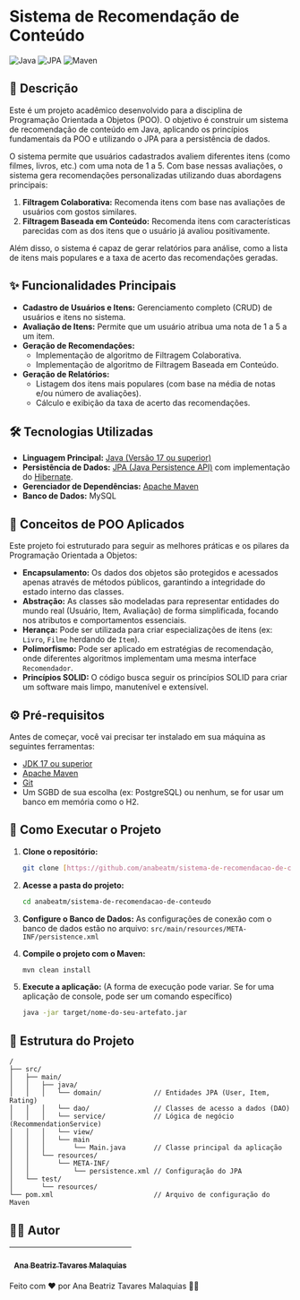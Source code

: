 # Sistema de Recomendação de Conteúdo

![Java](https://img.shields.io/badge/Java-17-blue) ![JPA](https://img.shields.io/badge/JPA-Hibernate-green) ![Maven](https://img.shields.io/badge/Maven-3.8-red)

## 📖 Descrição

Este é um projeto acadêmico desenvolvido para a disciplina de Programação Orientada a Objetos (POO). O objetivo é construir um sistema de recomendação de conteúdo em Java, aplicando os princípios fundamentais da POO e utilizando o JPA para a persistência de dados.

O sistema permite que usuários cadastrados avaliem diferentes itens (como filmes, livros, etc.) com uma nota de 1 a 5. Com base nessas avaliações, o sistema gera recomendações personalizadas utilizando duas abordagens principais:

1.  **Filtragem Colaborativa:** Recomenda itens com base nas avaliações de usuários com gostos similares.
2.  **Filtragem Baseada em Conteúdo:** Recomenda itens com características parecidas com as dos itens que o usuário já avaliou positivamente.

Além disso, o sistema é capaz de gerar relatórios para análise, como a lista de itens mais populares e a taxa de acerto das recomendações geradas.

## ✨ Funcionalidades Principais

- **Cadastro de Usuários e Itens:** Gerenciamento completo (CRUD) de usuários e itens no sistema.
- **Avaliação de Itens:** Permite que um usuário atribua uma nota de 1 a 5 a um item.
- **Geração de Recomendações:**
    - Implementação de algoritmo de Filtragem Colaborativa.
    - Implementação de algoritmo de Filtragem Baseada em Conteúdo.
- **Geração de Relatórios:**
    - Listagem dos itens mais populares (com base na média de notas e/ou número de avaliações).
    - Cálculo e exibição da taxa de acerto das recomendações.

## 🛠️ Tecnologias Utilizadas

- **Linguagem Principal:** [Java (Versão 17 ou superior)](https://www.oracle.com/java/)
- **Persistência de Dados:** [JPA (Java Persistence API)](https://javaee.github.io/jpa-spec/) com implementação do [Hibernate](https://hibernate.org/).
- **Gerenciador de Dependências:** [Apache Maven](https://maven.apache.org/)
- **Banco de Dados:** MySQL

## 📐 Conceitos de POO Aplicados

Este projeto foi estruturado para seguir as melhores práticas e os pilares da Programação Orientada a Objetos:

- **Encapsulamento:** Os dados dos objetos são protegidos e acessados apenas através de métodos públicos, garantindo a integridade do estado interno das classes.
- **Abstração:** As classes são modeladas para representar entidades do mundo real (Usuário, Item, Avaliação) de forma simplificada, focando nos atributos e comportamentos essenciais.
- **Herança:** Pode ser utilizada para criar especializações de itens (ex: `Livro`, `Filme` herdando de `Item`).
- **Polimorfismo:** Pode ser aplicado em estratégias de recomendação, onde diferentes algoritmos implementam uma mesma interface `Recomendador`.
- **Princípios SOLID:** O código busca seguir os princípios SOLID para criar um software mais limpo, manutenível e extensível.

## ⚙️ Pré-requisitos

Antes de começar, você vai precisar ter instalado em sua máquina as seguintes ferramentas:
- [JDK 17 ou superior](https://www.oracle.com/java/technologies/downloads/)
- [Apache Maven](https://maven.apache.org/download.cgi)
- [Git](https://git-scm.com/)
- Um SGBD de sua escolha (ex: PostgreSQL) ou nenhum, se for usar um banco em memória como o H2.

## 🚀 Como Executar o Projeto

1.  **Clone o repositório:**
    ```bash
    git clone [https://github.com/anabeatm/sistema-de-recomendacao-de-conteudo](https://github.com/anabeatm/sistema-de-recomendacao-de-conteudo)
    ```

2.  **Acesse a pasta do projeto:**
    ```bash
    cd anabeatm/sistema-de-recomendacao-de-conteudo
    ```

3.  **Configure o Banco de Dados:**
    As configurações de conexão com o banco de dados estão no arquivo:
    `src/main/resources/META-INF/persistence.xml`


4.  **Compile o projeto com o Maven:**
    ```bash
    mvn clean install
    ```

5.  **Execute a aplicação:**
    (A forma de execução pode variar. Se for uma aplicação de console, pode ser um comando específico)
    ```bash
    java -jar target/nome-do-seu-artefato.jar
    ```

## 📂 Estrutura do Projeto

```
/
├── src/
│   ├── main/
│   │   ├── java/
│   │   │   └── domain/             // Entidades JPA (User, Item, Rating)
│   │   │   └── dao/                // Classes de acesso a dados (DAO)
│   │   │   └── service/            // Lógica de negócio (RecommendationService)
│   │   │   └── view/
│   │   │   └── main      
│   │   │       └── Main.java       // Classe principal da aplicação
│   │   └── resources/
│   │       └── META-INF/
│   │           └── persistence.xml // Configuração do JPA
│   └── test/
│       └── resources/
└── pom.xml                         // Arquivo de configuração do Maven
```

## 👨‍💻 Autor

| [<br><sub>**Ana Beatriz Tavares Malaquias**</sub>](https://github.com/anabeatm) |
|:-------------------------------------------------------------------------------:|

Feito com ❤️ por Ana Beatriz Tavares Malaquias 👋🏽